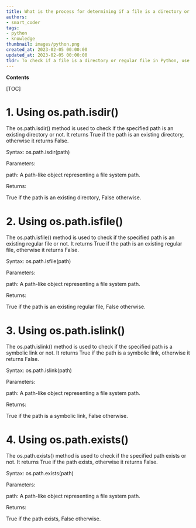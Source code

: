 ```yaml
---
title: What is the process for determining if a file is a directory or a regular file in python?
authors:
- smart_coder
tags:
- python
- knowledge
thumbnail: images/python.png
created_at: 2023-02-05 00:00:00
updated_at: 2023-02-05 00:00:00
tldr: To check if a file is a directory or regular file in Python, use the os.path.isdir() or os.path.isfile() functions.
---
```


**Contents**

[TOC]

# 1. Using os.path.isdir() 

The os.path.isdir() method is used to check if the specified path is an existing directory or not. It returns True if the path is an existing directory, otherwise it returns False.

Syntax: os.path.isdir(path)

Parameters:

path: A path-like object representing a file system path.

Returns:

True if the path is an existing directory, False otherwise. 

# 2. Using os.path.isfile() 

The os.path.isfile() method is used to check if the specified path is an existing regular file or not. It returns True if the path is an existing regular file, otherwise it returns False.

Syntax: os.path.isfile(path)

Parameters:

path: A path-like object representing a file system path.

Returns:

True if the path is an existing regular file, False otherwise. 

# 3. Using os.path.islink() 

The os.path.islink() method is used to check if the specified path is a symbolic link or not. It returns True if the path is a symbolic link, otherwise it returns False.

Syntax: os.path.islink(path)

Parameters:

path: A path-like object representing a file system path.

Returns:

True if the path is a symbolic link, False otherwise. 

# 4. Using os.path.exists()

The os.path.exists() method is used to check if the specified path exists or not. It returns True if the path exists, otherwise it returns False.

Syntax: os.path.exists(path)

Parameters:

path: A path-like object representing a file system path.

Returns:

True if the path exists, False otherwise.
